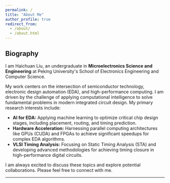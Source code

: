 ```yaml
---
permalink: /
title: "About Me"
author_profile: true
redirect_from: 
  - /about/
  - /about.html
---
```


## Biography

I am Haichuan Liu, an undergraduate in **Microelectronics Science and Engineering** at Peking University's School of Electronics Engineering and Computer Science.

My work centers on the intersection of semiconductor technology, electronic design automation (EDA), and high-performance computing. I am driven by the challenge of applying computational intelligence to solve fundamental problems in modern integrated circuit design. My primary research interests include:

*   **AI for EDA:** Applying machine learning to optimize critical chip design stages, including placement, routing, and timing prediction.
*   **Hardware Acceleration:** Harnessing parallel computing architectures like GPUs (CUDA) and FPGAs to achieve significant speedups for complex EDA algorithms.
*   **VLSI Timing Analysis:** Focusing on Static Timing Analysis (STA) and developing advanced methodologies for achieving timing closure in high-performance digital circuits.

I am always excited to discuss these topics and explore potential collaborations. Please feel free to connect with me.

---